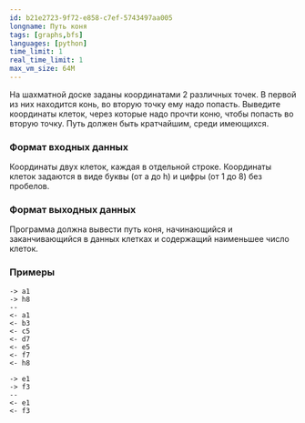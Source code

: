 ```yaml
---
id: b21e2723-9f72-e858-c7ef-5743497aa005
longname: Путь коня
tags: [graphs,bfs]
languages: [python]
time_limit: 1
real_time_limit: 1
max_vm_size: 64M
---
```


На шахматной доске заданы координатами 2 различных точек. В первой из них находится конь, во вторую точку ему надо попасть. Выведите координаты клеток, через которые надо прочти коню, чтобы попасть во вторую точку. Путь должен быть кратчайшим, среди имеющихся.

### Формат входных данных

Координаты двух клеток, каждая в отдельной строке. Координаты клеток задаются в виде буквы (от a до h) и цифры (от 1 до 8) без пробелов.

### Формат выходных данных

Программа должна вывести путь коня, начинающийся и заканчивающийся в данных клетках и содержащий наименьшее число клеток.

### Примеры

```
-> a1
-> h8
--
<- a1
<- b3
<- c5
<- d7
<- e5
<- f7
<- h8
```

```
-> e1
-> f3
--
<- e1
<- f3
```
